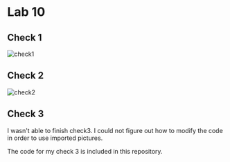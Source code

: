 # Lab 10

## Check 1

![check1](https://user-images.githubusercontent.com/85704037/162805902-fc229e79-4e12-4317-819c-42086cf0a1aa.JPG)

## Check 2


![check2](https://user-images.githubusercontent.com/85704037/162805956-05a7555d-8261-438c-9a55-cd4b2d63cb68.JPG)

## Check 3

I wasn't able to finish check3. I could not figure out how to modify the code in order to use imported pictures.

The code for my check 3 is included in this repository.
